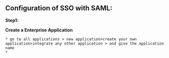 ## Configuration of SSO with SAML:
**Step1:**

**Create a Enterprise Application** 
```
* go to all applications > new application>create your own application>integrate any other application > and give the application name
* 
```
